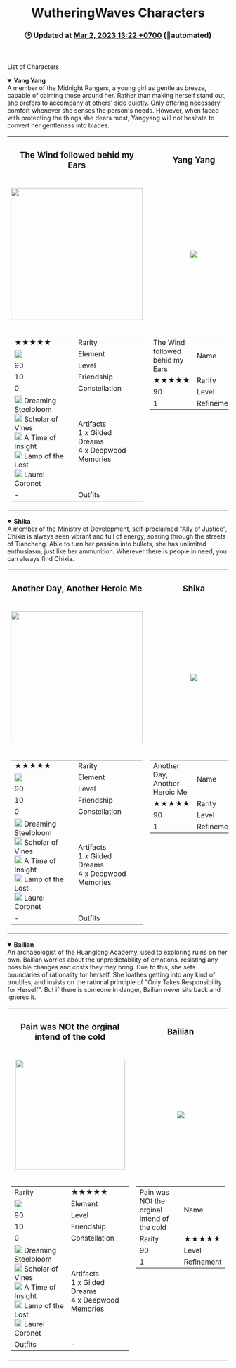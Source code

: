 <h1 align="center">WutheringWaves Characters</h1>
<h3 align="center">
  🕒 Updated at <u>Mar 2, 2023 13:22 +0700</u> (🤖automated)
</h3>
<br />

  List of Characters

<details open>
  <summary><b>Yang Yang</b></summary>
A member of the Midnight Rangers, a young girl as gentle as breeze, capable of calming those around her.
Rather than making herself stand out, she prefers to accompany at others' side quietly.
Only offering necessary comfort whenever she senses the person's needs.
However, when faced with protecting the things she dears most, Yangyang will not hesitate to convert her gentleness into blades.
  <br />
  <table>
    <tr>
      <th><h3 align="center">The Wind followed behid my Ears</h3></th>
      <th><h3 align="center">Yang Yang</h3></th>
    </tr>
    <tr>
      <td>
        <p align="center">
          <img
            src="https://github.com/Arash10Abbasi/WutheringWaves-ir/blob/main/Images/rw1.736e7979.png"
            width="300" height="300"
          />
        </p>
      </td>
      <td>
        <p align="center">
          <img
            src="https://github.com/Arash10Abbasi/WutheringWaves-ir/blob/main/Images/head-active.ee239036.png"
          />
        </p>
      </td>
    </tr>
    <tr>
      <td>
        <table>
          <tr>
            <td>★★★★★</td>
            <td>Rarity</td>
          </tr>
          <tr>
            <td>
              <img
                src="https://github.com/Arash10Abbasi/WutheringWaves-ir/blob/main/Images/camp2-active.86837ac0.png"
                ,
                height="18"
              />
            <td>Element</td>
            </td>
          </tr>
          <tr>
            <td>90</td>
            <td>Level</td>
          </tr>
          <tr>
            <td>10</td>
            <td>Friendship</td>
          </tr>
          <tr>
            <td>0</td>
            <td>Constellation</td>
          </tr>
          <tr>
            <td>
              <img
                src="https://upload-os-bbs.mihoyo.com/game_record/genshin/equip/UI_RelicIcon_15026_4.png"
                ,
                height="18"
              />
              Dreaming Steelbloom<br /><img
                src="https://upload-os-bbs.mihoyo.com/game_record/genshin/equip/UI_RelicIcon_15025_2.png"
                ,
                height="18"
              />
              Scholar of Vines<br /><img
                src="https://upload-os-bbs.mihoyo.com/game_record/genshin/equip/UI_RelicIcon_15025_5.png"
                ,
                height="18"
              />
              A Time of Insight<br /><img
                src="https://upload-os-bbs.mihoyo.com/game_record/genshin/equip/UI_RelicIcon_15025_1.png"
                ,
                height="18"
              />
              Lamp of the Lost<br /><img
                src="https://upload-os-bbs.mihoyo.com/game_record/genshin/equip/UI_RelicIcon_15025_3.png"
                ,
                height="18"
              />
              Laurel Coronet<br />
            </td>
            <td>
              Artifacts<br />1 x Gilded Dreams<br />4 x Deepwood Memories<br />
            </td>
          </tr>
          <tr>
            <td>-</td>
            <td>Outfits</td>
          </tr>
        </table>
      </td>
      <td valign="top">
        <table>
          <tr>
            <td>The Wind followed behid my Ears</td>
            <td>Name</td>
          </tr>
          <tr>
            <td>★★★★★</td>
            <td>Rarity</td>
          </tr>
          <tr>
            <td>90</td>
            <td>Level</td>
          </tr>
          <tr>
            <td>1</td>
            <td>Refinement</td>
          </tr>
        </table>
      </td>
    </tr>
  </table>
</details>

<details open>
  <summary><b>Shika</b></summary>
A member of the Ministry of Development, self-proclaimed "Ally of Justice", Chixia is always seen vibrant and full of energy, soaring through the streets of Tiancheng.
Able to turn her passion into bullets, she has unlimited enthusiasm, just like her ammunition.
Wherever there is people in need, you can always find Chixia.
  <br />
  <table>
    <tr>
      <th><h3 align="center">Another Day, Another Heroic Me</h3></th>
      <th><h3 align="center">Shika</h3></th>
    </tr>
    <tr>
      <td>
        <p align="center">
          <img
            src="https://github.com/Arash10Abbasi/WutheringWaves-ir/blob/main/Images/rw3.22ccf032.png"
            width="300" height="300"
          />
        </p>
      </td>
      <td>
        <p align="center">
          <img
            src="https://github.com/Arash10Abbasi/WutheringWaves-ir/blob/main/Images/head3.a0959c9f.png"
          />
        </p>
      </td>
    </tr>
    <tr>
      <td>
        <table>
          <tr>
            <td>★★★★★</td>
            <td>Rarity</td>
          </tr>
          <tr>
            <td>
              <img
                src="https://github.com/Arash10Abbasi/WutheringWaves-ir/blob/main/Images/camp2-active.86837ac0.png"
                ,
                height="18"
              />
            </td>
            <td>Element</td>
          </tr>
          <tr>
            <td>90</td>
            <td>Level</td>
          </tr>
          <tr>
            <td>10</td>
            <td>Friendship</td>
          </tr>
          <tr>
            <td>0</td>
            <td>Constellation</td>
          </tr>
          <tr>
            <td>
              <img
                src="https://upload-os-bbs.mihoyo.com/game_record/genshin/equip/UI_RelicIcon_15026_4.png"
                ,
                height="18"
              />
              Dreaming Steelbloom<br /><img
                src="https://upload-os-bbs.mihoyo.com/game_record/genshin/equip/UI_RelicIcon_15025_2.png"
                ,
                height="18"
              />
              Scholar of Vines<br /><img
                src="https://upload-os-bbs.mihoyo.com/game_record/genshin/equip/UI_RelicIcon_15025_5.png"
                ,
                height="18"
              />
              A Time of Insight<br /><img
                src="https://upload-os-bbs.mihoyo.com/game_record/genshin/equip/UI_RelicIcon_15025_1.png"
                ,
                height="18"
              />
              Lamp of the Lost<br /><img
                src="https://upload-os-bbs.mihoyo.com/game_record/genshin/equip/UI_RelicIcon_15025_3.png"
                ,
                height="18"
              />
              Laurel Coronet<br />
            </td>
            <td>
              Artifacts<br />1 x Gilded Dreams<br />4 x Deepwood Memories<br />
            </td>
          </tr>
          <tr>
            <td>-</td>
            <td>Outfits</td>
          </tr>
        </table>
      </td>
      <td valign="top">
        <table>
          <tr>
            <td>Another Day, Another Heroic Me</td>
            <td>Name</td>
          </tr>
          <tr>
            <td>★★★★★</td>
            <td>Rarity</td>
          </tr>
          <tr>
            <td>90</td>
            <td>Level</td>
          </tr>
          <tr>
            <td>1</td>
            <td>Refinement</td>
          </tr>
        </table>
      </td>
    </tr>
  </table>
</details>

<details open>
  <summary><b>Bailian</b></summary>
An archaeologist of the Huanglong Academy, used to exploring ruins on her own.
Bailian worries about the unpredictability of emotions, resisting any possible changes and costs they may bring. Due to this, she sets boundaries of rationality for herself.
She loathes getting into any kind of troubles, and insists on the rational principle of "Only Takes Responsibility for Herself".
But if there is someone in danger, Bailian never sits back and ignores it.
  <br />
  <table>
    <tr>
      <th><h3 align="center">Pain was NOt the orginal intend of the cold</h3></th>
      <th><h3 align="center">Bailian</h3></th>
    </tr>
    <tr>
      <td>
        <p align="center">
          <img
            src="https://github.com/Arash10Abbasi/WutheringWaves-ir/blob/main/Images/rw2.bbadd72d.png"
            width="250" height="250"
          />
        </p>
      </td>
      <td>
        <p align="center">
          <img
            src="https://github.com/Arash10Abbasi/WutheringWaves-ir/blob/main/Images/head2.91528759.png"
          />
        </p>
      </td>
    </tr>
    <tr>
      <td>
        <table>
          <tr>
            <td>Rarity</td>
            <td>★★★★★</td>
          </tr>
          <tr>
            <td>
              <img
                src="https://github.com/Arash10Abbasi/WutheringWaves-ir/blob/main/Images/camp2-active.86837ac0.png"
                ,
                height="18"
              />
            </td>
            <td>Element</td>
          </tr>
          <tr>
            <td>90</td>
            <td>Level</td>
          </tr>
          <tr>
            <td>10</td>
            <td>Friendship</td>
          </tr>
          <tr>
            <td>0</td>
            <td>Constellation</td>
          </tr>
          <tr>
            <td>
              <img
                src="https://upload-os-bbs.mihoyo.com/game_record/genshin/equip/UI_RelicIcon_15026_4.png"
                ,
                height="18"
              />
              Dreaming Steelbloom<br /><img
                src="https://upload-os-bbs.mihoyo.com/game_record/genshin/equip/UI_RelicIcon_15025_2.png"
                ,
                height="18"
              />
              Scholar of Vines<br /><img
                src="https://upload-os-bbs.mihoyo.com/game_record/genshin/equip/UI_RelicIcon_15025_5.png"
                ,
                height="18"
              />
              A Time of Insight<br /><img
                src="https://upload-os-bbs.mihoyo.com/game_record/genshin/equip/UI_RelicIcon_15025_1.png"
                ,
                height="18"
              />
              Lamp of the Lost<br /><img
                src="https://upload-os-bbs.mihoyo.com/game_record/genshin/equip/UI_RelicIcon_15025_3.png"
                ,
                height="18"
              />
              Laurel Coronet<br />
            </td>
            <td>
              Artifacts<br />1 x Gilded Dreams<br />4 x Deepwood Memories<br />
            </td>
          </tr>
          <tr>
            <td>Outfits</td>
            <td>-</td>
          </tr>
        </table>
      </td>
      <td valign="top">
        <table>
          <tr>
            <td>Pain was NOt the orginal intend of the cold</td>
            <td>Name</td>
          </tr>
          <tr>
            <td>Rarity</td>
            <td>★★★★★</td>
          </tr>
          <tr>
            <td>90</td>
            <td>Level</td>
          </tr>
          <tr>
            <td>1</td>
            <td>Refinement</td>
          </tr>
        </table>
      </td>
    </tr>
  </table>
</details>

